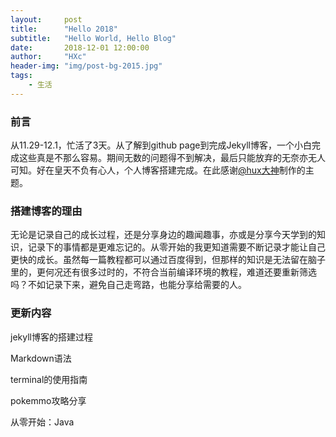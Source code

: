 ```yaml
---
layout:     post
title:      "Hello 2018"
subtitle:   "Hello World, Hello Blog"
date:       2018-12-01 12:00:00
author:     "HXc"
header-img: "img/post-bg-2015.jpg"
tags:
    - 生活
---
```


### 前言

从11.29-12.1，忙活了3天。从了解到github page到完成Jekyll博客，一个小白完成这些真是不那么容易。期间无数的问题得不到解决，最后只能放弃的无奈亦无人可知。好在皇天不负有心人，个人博客搭建完成。在此感谢[@hux大神](https://huangxuan.me)制作的主题。

### 	搭建博客的理由
无论是记录自己的成长过程，还是分享身边的趣闻趣事，亦或是分享今天学到的知识，记录下的事情都是更难忘记的。从零开始的我更知道需要不断记录才能让自己更快的成长。虽然每一篇教程都可以通过百度得到，但那样的知识是无法留在脑子里的，更何况还有很多过时的，不符合当前编译环境的教程，难道还要重新筛选吗？不如记录下来，避免自己走弯路，也能分享给需要的人。
### 	更新内容
jekyll博客的搭建过程

Markdown语法

terminal的使用指南

pokemmo攻略分享

从零开始：Java 